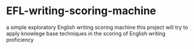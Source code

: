 # EFL-writing-scoring-machine
a simple exploratory English writing scoring  machine
this project will try to apply knowlege base techniques in the scoring of English writing proficiency

